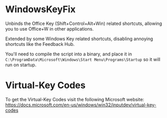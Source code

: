 # WindowsKeyFix

Unbinds the Office Key (Shift+Control+Alt+Win) related shortcuts, allowing you to use Office+W in other applications.

Extended by some Windows Key related shortcuts, disabling annoying shortcuts like the Feedback Hub.

You'll need to compile the script into a binary, and place it in `C:\ProgramData\Microsoft\Windows\Start Menu\Programs\Startup` so it will run on startup.

# Virtual-Key Codes
To get the Virtual-Key Codes visit the following Microsoft website:
https://docs.microsoft.com/en-us/windows/win32/inputdev/virtual-key-codes
